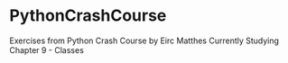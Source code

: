 # PythonCrashCourse
Exercises from Python Crash Course by Eirc Matthes
Currently Studying Chapter 9 - Classes
